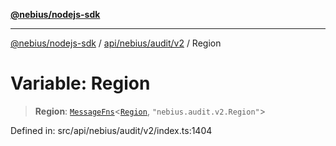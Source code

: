 [**@nebius/nodejs-sdk**](../../../../../README.md)

---

[@nebius/nodejs-sdk](../../../../../README.md) / [api/nebius/audit/v2](../README.md) / Region

# Variable: Region

> **Region**: [`MessageFns`](../../../../../runtime/protos/core/interfaces/MessageFns.md)\<[`Region`](../interfaces/Region.md), `"nebius.audit.v2.Region"`\>

Defined in: src/api/nebius/audit/v2/index.ts:1404
